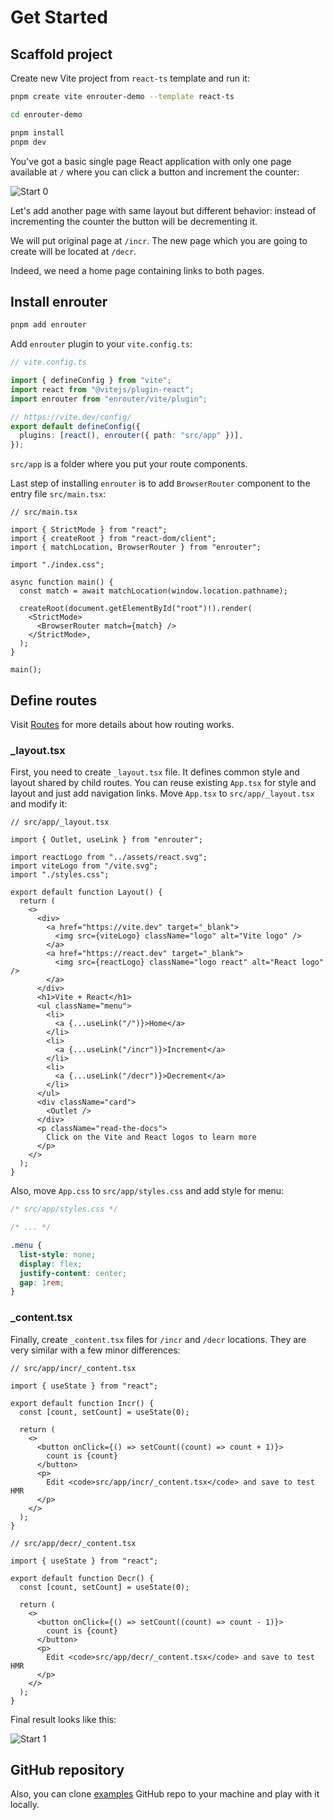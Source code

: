 # Get Started

## Scaffold project

Create new Vite project from `react-ts` template and run it:

```bash
pnpm create vite enrouter-demo --template react-ts

cd enrouter-demo

pnpm install
pnpm dev
```

You've got a basic single page React application with only one page
available at `/` where you can click a button and increment the counter:

![Start 0](/start-0.png "Start 0")

Let's add another page with same layout but different behavior: instead of
incrementing the counter the button will be decrementing it.

We will put original page at `/incr`.
The new page which you are going to create will be located at `/decr`.

Indeed, we need a home page containing links to both pages.

## Install enrouter

```bash
pnpm add enrouter
```

Add `enrouter` plugin to your `vite.config.ts`:

```ts
// vite.config.ts

import { defineConfig } from "vite";
import react from "@vitejs/plugin-react";
import enrouter from "enrouter/vite/plugin";

// https://vite.dev/config/
export default defineConfig({
  plugins: [react(), enrouter({ path: "src/app" })],
});
```

`src/app` is a folder where you put your route components.

Last step of installing `enrouter` is to add `BrowserRouter` component to the
entry file `src/main.tsx`:

```tsx
// src/main.tsx

import { StrictMode } from "react";
import { createRoot } from "react-dom/client";
import { matchLocation, BrowserRouter } from "enrouter";

import "./index.css";

async function main() {
  const match = await matchLocation(window.location.pathname);

  createRoot(document.getElementById("root")!).render(
    <StrictMode>
      <BrowserRouter match={match} />
    </StrictMode>,
  );
}

main();
```

## Define routes

Visit [Routes](/docs/routes) for more details about how routing works.

### \_layout.tsx

First, you need to create `_layout.tsx` file.
It defines common style and layout shared by child routes.
You can reuse existing `App.tsx` for style and layout and just add navigation
links.
Move `App.tsx` to `src/app/_layout.tsx` and modify it:

```tsx
// src/app/_layout.tsx

import { Outlet, useLink } from "enrouter";

import reactLogo from "../assets/react.svg";
import viteLogo from "/vite.svg";
import "./styles.css";

export default function Layout() {
  return (
    <>
      <div>
        <a href="https://vite.dev" target="_blank">
          <img src={viteLogo} className="logo" alt="Vite logo" />
        </a>
        <a href="https://react.dev" target="_blank">
          <img src={reactLogo} className="logo react" alt="React logo" />
        </a>
      </div>
      <h1>Vite + React</h1>
      <ul className="menu">
        <li>
          <a {...useLink("/")}>Home</a>
        </li>
        <li>
          <a {...useLink("/incr")}>Increment</a>
        </li>
        <li>
          <a {...useLink("/decr")}>Decrement</a>
        </li>
      </ul>
      <div className="card">
        <Outlet />
      </div>
      <p className="read-the-docs">
        Click on the Vite and React logos to learn more
      </p>
    </>
  );
}
```

Also, move `App.css` to `src/app/styles.css` and add style for menu:

```css
/* src/app/styles.css */

/* ... */

.menu {
  list-style: none;
  display: flex;
  justify-content: center;
  gap: 1rem;
}
```

### \_content.tsx

Finally, create `_content.tsx` files for `/incr` and `/decr` locations.
They are very similar with a few minor differences:

```tsx
// src/app/incr/_content.tsx

import { useState } from "react";

export default function Incr() {
  const [count, setCount] = useState(0);

  return (
    <>
      <button onClick={() => setCount((count) => count + 1)}>
        count is {count}
      </button>
      <p>
        Edit <code>src/app/incr/_content.tsx</code> and save to test HMR
      </p>
    </>
  );
}
```

```tsx
// src/app/decr/_content.tsx

import { useState } from "react";

export default function Decr() {
  const [count, setCount] = useState(0);

  return (
    <>
      <button onClick={() => setCount((count) => count - 1)}>
        count is {count}
      </button>
      <p>
        Edit <code>src/app/decr/_content.tsx</code> and save to test HMR
      </p>
    </>
  );
}
```

Final result looks like this:

![Start 1](/start-1.png "Start 1")

## GitHub repository

Also, you can clone [examples](https://github.com/eu-ge-ne/enrouter-examples)
GitHub repo to your machine and play with it locally.
